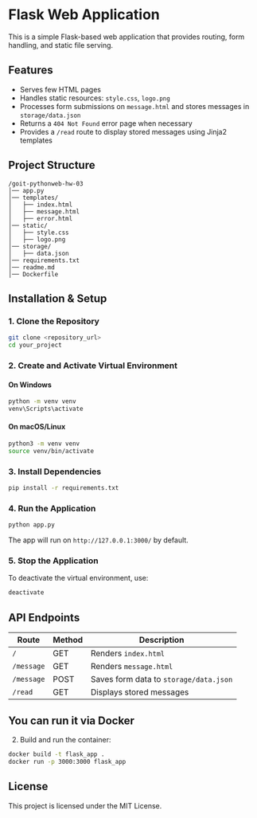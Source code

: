 # Flask Web Application

This is a simple Flask-based web application that provides routing, form handling, and static file serving.

## Features
- Serves few HTML pages
- Handles static resources: `style.css`, `logo.png`
- Processes form submissions on `message.html` and stores messages in `storage/data.json`
- Returns a `404 Not Found` error page when necessary
- Provides a `/read` route to display stored messages using Jinja2 templates

## Project Structure
```
/goit-pythonweb-hw-03
│── app.py
│── templates/
│   ├── index.html
│   ├── message.html
│   ├── error.html
│── static/
│   ├── style.css
│   ├── logo.png
│── storage/
│   ├── data.json
│── requirements.txt
│── readme.md
│── Dockerfile
```

## Installation & Setup

### 1. Clone the Repository
```sh
git clone <repository_url>
cd your_project
```

### 2. Create and Activate Virtual Environment
#### On Windows
```sh
python -m venv venv
venv\Scripts\activate
```
#### On macOS/Linux
```sh
python3 -m venv venv
source venv/bin/activate
```

### 3. Install Dependencies
```sh
pip install -r requirements.txt
```

### 4. Run the Application
```sh
python app.py
```
The app will run on `http://127.0.0.1:3000/` by default.

### 5. Stop the Application
To deactivate the virtual environment, use:
```sh
deactivate
```

## API Endpoints
| Route       | Method | Description                           |
|------------|--------|--------------------------------------|
| `/`        | GET    | Renders `index.html`                |
| `/message` | GET    | Renders `message.html`               |
| `/message` | POST   | Saves form data to `storage/data.json` |
| `/read`    | GET    | Displays stored messages             |

## You can run it via Docker

2. Build and run the container:
```sh
docker build -t flask_app .
docker run -p 3000:3000 flask_app
```

## License
This project is licensed under the MIT License.

